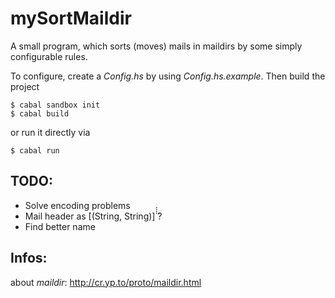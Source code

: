mySortMaildir
=============
A small program, which sorts (moves) mails in maildirs by some simply
configurable rules.

To configure, create a *Config.hs* by using  *Config.hs.example*. Then build the
project

    $ cabal sandbox init
    $ cabal build

or run it directly via

    $ cabal run

TODO:
-----
* Solve encoding problems
* Mail header as  ̀[(String, String)]̀̀̀̀ ̀?
* Find better name

Infos:
------
about *maildir*: http://cr.yp.to/proto/maildir.html
